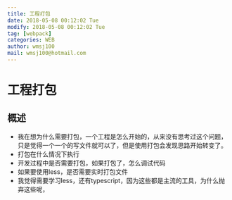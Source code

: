 ```yaml
---
title: 工程打包
date: 2018-05-08 00:12:02 Tue
modify: 2018-05-08 00:12:02 Tue
tag: [webpack]
categories: WEB
author: wmsj100
mail: wmsj100@hotmail.com
---
```


# 工程打包

## 概述
- 我在想为什么需要打包，一个工程是怎么开始的，从来没有思考过这个问题，只是觉得一个一个的写文件就可以了，但是使用打包会发现思路开始转变了。
- 打包在什么情况下执行
- 开发过程中是否需要打包，如果打包了，怎么调试代码
- 如果要使用less，是否需要实时打包文件
- 我觉得需要学习less，还有typescript，因为这些都是主流的工具，为什么抛弃这些呢，

